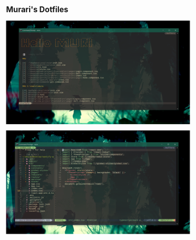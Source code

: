 ## Murari's Dotfiles

![Alt text](https://github.com/MurariSabavath/dotfiles/blob/ae9900f8bff61d02aef324ebc7ff889e9065e741/images/setup.png)

![Alt text](https://github.com/MurariSabavath/dotfiles/blob/ce0207994ff8f02a54d06e57da57c3f26ad1af61/images/Screenshot%20(352).png)
